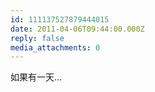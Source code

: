 ```yaml
---
id: 111137527879444015
date: 2011-04-06T09:44:00.000Z
reply: false
media_attachments: 0
---
```


如果有一天… ​​​​

